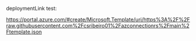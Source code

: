 deploymentLink test:

https://portal.azure.com/#create/Microsoft.Template/uri/https%3A%2F%2Fraw.githubusercontent.com%2Fcsribeiro01%2Fazconnectionrs%2Fmain%2Ftemplate.json
